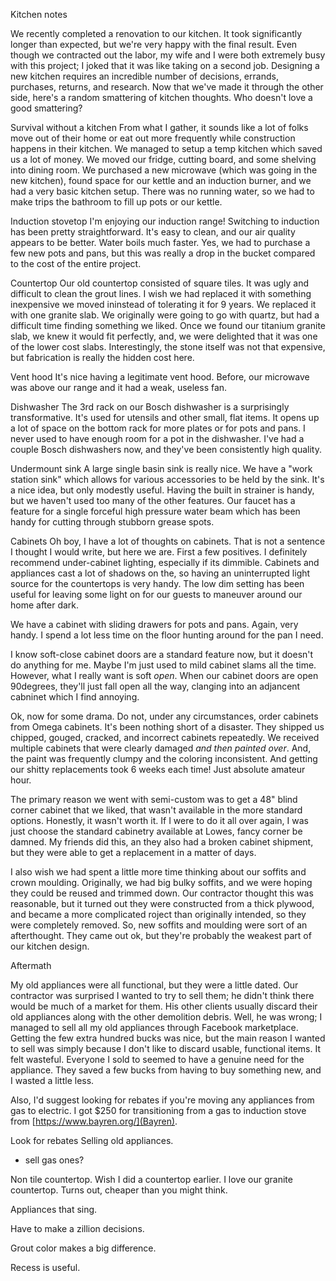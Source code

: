 Kitchen notes


We recently completed a renovation to our kitchen. It took significantly longer than expected, but we're very happy with the final result. Even though we contracted out the labor, my wife and I were both extremely busy with this project; I joked that it was like taking on a second job. Designing a new kitchen requires an incredible number of decisions, errands, purchases, returns, and research. Now that we've made it through the other side, here's a random smattering of kitchen thoughts. Who doesn't love a good smattering? 

Survival without a kitchen
From what I gather, it sounds like a lot of folks move out of their home or eat out more frequently while construction happens in their kitchen. We managed to setup a temp kitchen which saved us a lot of money. We moved our fridge, cutting board, and some shelving into dining room. We purchased a new microwave (which was going in the new kitchen), found space for our kettle and an induction burner, and we had a very basic kitchen setup. There was no running water, so we had to make trips the bathroom to fill up pots or our kettle. 

Induction stovetop
I'm enjoying our induction range! Switching to induction has been pretty straightforward. It's easy to clean, and our air quality appears to be better. Water boils much faster. Yes, we had to purchase a few new pots and pans, but this was really a drop in the bucket compared to the cost of the entire project. 

Countertop
Our old countertop consisted of square tiles. It was ugly and difficult to clean the grout lines. I wish we had replaced it with something inexpensive we moved ininstead of tolerating it for 9 years. We replaced it with one granite slab. We originally were going to go with quartz, but had a difficult time finding something we liked. Once we found our titanium granite slab, we knew it would fit perfectly, and, we were delighted that it was one of the lower cost slabs. Interestingly, the stone itself was not that expensive, but fabrication is really the hidden cost here. 

Vent hood
It's nice having a legitimate vent hood. Before, our microwave was above our range and it had a weak, useless  fan. 

Dishwasher
The 3rd rack on our Bosch dishwasher is a surprisingly transformative. It's used for utensils and other small, flat items. It opens up a lot of space on the bottom rack for more plates or for pots and pans. I never used to have enough room for a pot in the dishwasher. I've had a couple Bosch dishwashers now, and they've been consistently high quality. 


Undermount sink
A large single basin sink is really nice. We have a "work station sink" which allows for various accessories to be held by the sink. It's a nice idea, but only modestly useful. Having the built in strainer is handy, but we haven't used too many of the other features. Our faucet has a feature for a single forceful high pressure water beam which has been handy for cutting through stubborn grease spots.


Cabinets
Oh boy, I have a lot of thoughts on cabinets. That is not a sentence I thought I would write, but here we are. First a few positives. I definitely recommend under-cabinet lighting, especially if its dimmible. Cabinets and appliances cast a lot of shadows on the, so having an uninterrupted light source for the countertops is very handy. The low dim setting has been useful for leaving some light on for our guests to maneuver around our home after dark.

We have a cabinet with sliding drawers for pots and pans. Again, very handy. I spend a lot less time on the floor hunting around for the pan I need.

I know soft-close cabinet doors are a standard feature now, but it doesn't do anything for me. Maybe I'm just used to mild cabinet slams all the time. However, what I really want is soft _open_. When our cabinet doors are open 90degrees, they'll just fall open all the way, clanging into an adjancent cabninet which I find annoying.

Ok, now for some drama. Do not, under any circumstances, order cabinets from Omega cabinets. It's been nothing short of a disaster. They shipped us chipped, gouged, cracked, and incorrect cabinets repeatedly. We received multiple cabinets that were clearly damaged _and then painted over_. And, the paint was frequently clumpy and the coloring inconsistent. And getting our shitty replacements took 6 weeks each time! Just absolute amateur hour. 

The primary reason we went with semi-custom was to get a 48" blind corner cabinet that we liked, that wasn't available in the more standard options. Honestly, it wasn't worth it. If I were to do it all over again, I was just choose the standard cabinetry available at Lowes, fancy corner be damned. My friends did this, an they also had a broken cabinet shipment, but they were able to get a replacement in a matter of days.


I also wish we had spent a little more time thinking about our soffits and crown moulding. Originally, we had big bulky soffits, and we were hoping they could be reused and trimmed down. Our contractor thought this was reasonable, but it turned out they were constructed from a thick plywood, and became a more complicated roject than originally intended, so they were completely removed. So, new soffits and moulding were sort of an afterthought. They came out ok, but they're probably the weakest part of our kitchen design. 


Aftermath

My old appliances were all functional, but they were a little dated. Our contractor was surprised I wanted to try to sell them; he didn't think there would be much of a market for them. His other clients usually discard their old appliances along with the other demolition debris. Well, he was wrong; I managed to sell all my old appliances through Facebook marketplace. Getting the few extra hundred bucks was nice, but the main reason I wanted to sell was simply because I don't like to discard usable, functional items. It felt wasteful. Everyone I sold to seemed to have a genuine need for the appliance. They saved a few bucks from having to buy something new, and I wasted a little less. 

Also, I'd suggest looking for rebates if you're moving any appliances from gas to electric. I got $250 for transitioning from a gas to induction stove from [https://www.bayren.org/](Bayren). 

Look for rebates
Selling old appliances.
- sell gas ones?

Non tile countertop. Wish I did a countertop earlier.
I love our granite countertop. Turns out, cheaper than you might think.







Appliances that sing.



Have to make a zillion decisions.

Grout color makes a big difference.

Recess is useful.




